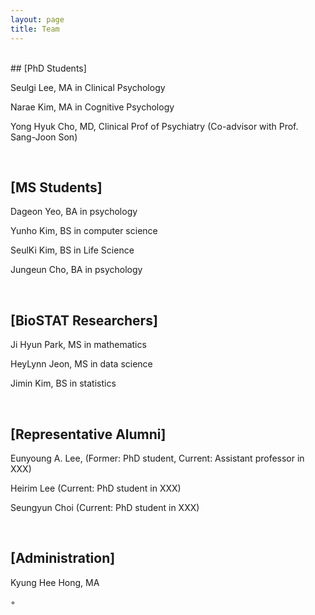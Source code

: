 ```yaml
---
layout: page
title: Team
---
```

<br>
## [PhD Students]

Seulgi Lee, MA in Clinical Psychology

Narae Kim, MA in Cognitive Psychology 

Yong Hyuk Cho, MD, Clinical Prof of Psychiatry
(Co-advisor with Prof. Sang-Joon Son)

<br>

## [MS Students]

Dageon Yeo, BA in psychology
 
Yunho Kim, BS in computer science

SeulKi Kim, BS in Life Science

Jungeun Cho, BA in psychology

<br>

## [BioSTAT Researchers]
 
Ji Hyun Park, MS in mathematics

HeyLynn Jeon, MS in data science

Jimin Kim, BS in statistics

<br>

## [Representative Alumni]

Eunyoung A. Lee, (Former: PhD student, Current: Assistant professor in XXX)   

Heirim Lee  (Current: PhD student in XXX)   

Seungyun Choi  (Current: PhD student in XXX)   

<br>

## [Administration]

Kyung Hee Hong, MA

◦ 
